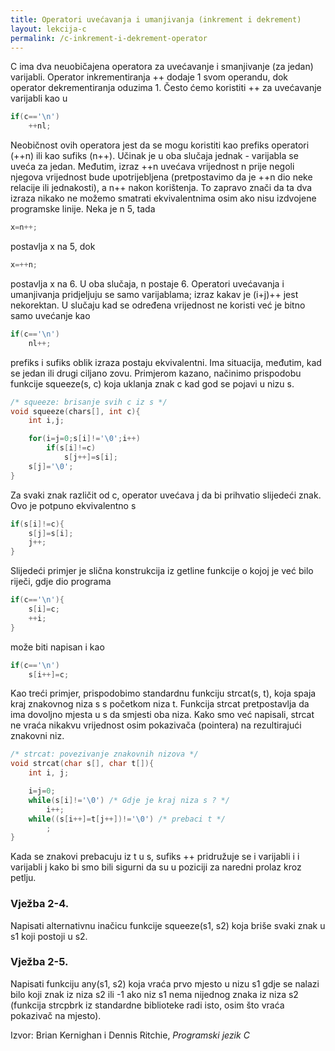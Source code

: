 ```yaml
---
title: Operatori uvećavanja i umanjivanja (inkrement i dekrement)
layout: lekcija-c
permalink: /c-inkrement-i-dekrement-operator
---
```


C ima dva neuobičajena operatora za uvećavanje i smanjivanje (za jedan) varijabli. Operator inkrementiranja ++ dodaje 1 svom operandu, dok operator dekrementiranja oduzima 1. Često ćemo koristiti ++ za uvećavanje varijabli kao u

```c
if(c=='\n')
    ++nl;
```

Neobičnost ovih operatora jest da se mogu koristiti kao prefiks operatori (++n) ili kao sufiks (n++). Učinak je u oba slučaja jednak - varijabla se uveća za jedan. Međutim, izraz ++n uvećava vrijednost n prije negoli njegova vrijednost bude upotrijebljena (pretpostavimo da je ++n dio neke relacije ili jednakosti), a n++ nakon korištenja. To zapravo znači da ta dva izraza nikako ne možemo smatrati ekvivalentnima osim ako nisu izdvojene programske linije. Neka je n 5, tada

```c
x=n++;
```

postavlja x na 5, dok

```c
x=++n;
```

postavlja x na 6. U oba slučaja, n postaje 6. Operatori uvećavanja i umanjivanja pridjeljuju se samo varijablama; izraz kakav je (i+j)++ jest nekorektan. U slučaju kad se određena vrijednost ne koristi već je bitno samo uvećanje kao

```c
if(c=='\n')
    nl++;
```

prefiks i sufiks oblik izraza postaju ekvivalentni. Ima situacija, međutim, kad se jedan ili drugi ciljano zovu. Primjerom kazano, načinimo prispodobu funkcije squeeze(s, c) koja uklanja znak c kad god se pojavi u nizu s.

```c
/* squeeze: brisanje svih c iz s */
void squeeze(chars[], int c){
    int i,j;

    for(i=j=0;s[i]!='\0';i++)
        if(s[i]!=c)
            s[j++]=s[i];
    s[j]='\0';
}
```

Za svaki znak različit od c, operator uvećava j da bi prihvatio slijedeći znak. Ovo je potpuno
ekvivalentno s

```c
if(s[i]!=c){
    s[j]=s[i];
    j++;
}
```

Slijedeći primjer je slična konstrukcija iz getline funkcije o kojoj je već bilo riječi, gdje dio programa

```c
if(c=='\n'){
    s[i]=c;
    ++i;
}
```

može biti napisan i kao

```c
if(c=='\n')
    s[i++]=c;
```

Kao treći primjer, prispodobimo standardnu funkciju strcat(s, t), koja spaja kraj znakovnog niza s s početkom niza t. Funkcija strcat pretpostavlja da ima dovoljno mjesta u s da smjesti oba niza. Kako smo već napisali, strcat ne vraća nikakvu vrijednost osim pokazivača (pointera) na rezultirajući znakovni niz.

```c
/* strcat: povezivanje znakovnih nizova */
void strcat(char s[], char t[]){
    int i, j;

    i=j=0;
    while(s[i]!='\0') /* Gdje je kraj niza s ? */
        i++;
    while((s[i++]=t[j++])!='\0') /* prebaci t */
        ;
}
```

Kada se znakovi prebacuju iz t u s, sufiks ++ pridružuje se i varijabli i i varijabli j kako bi smo bili sigurni da su u poziciji za naredni prolaz kroz petlju.

### Vježba 2-4. 

Napisati alternativnu inačicu funkcije squeeze(s1, s2) koja briše svaki znak u s1 koji postoji u s2.

### Vježba 2-5. 

Napisati funkciju any(s1, s2) koja vraća prvo mjesto u nizu s1 gdje se nalazi bilo koji znak iz niza s2 ili -1 ako niz s1 nema nijednog znaka iz niza s2 (funkcija strcpbrk iz standardne biblioteke radi isto, osim što vraća pokazivač na mjesto).


Izvor: Brian Kernighan i Dennis Ritchie, *Programski jezik C*
